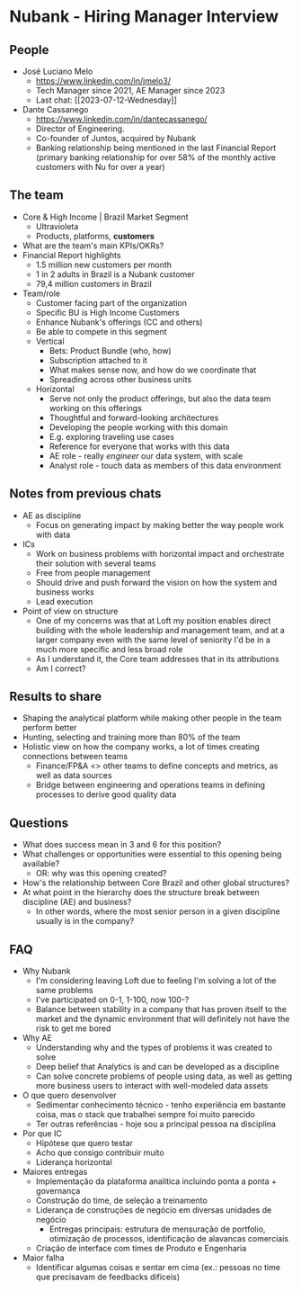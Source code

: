 # Nubank - Hiring Manager Interview

## People
- José Luciano Melo
	- https://www.linkedin.com/in/jmelo3/
	- Tech Manager since 2021, AE Manager since 2023
	- Last chat: [[2023-07-12-Wednesday]]
- Dante Cassanego
	- https://www.linkedin.com/in/dantecassanego/
	- Director of Engineering.
	- Co-founder of Juntos, acquired by Nubank
	- Banking relationship being mentioned in the last Financial Report (primary banking relationship for over 58% of the monthly active customers with Nu for over a year)

## The team
- Core & High Income | Brazil Market Segment
	- Ultravioleta
	- Products, platforms, **customers**
- What are the team's main KPIs/OKRs?
- Financial Report highlights
	- 1.5 million new customers per month
	- 1 in 2 adults in Brazil is a Nubank customer
	- 79,4 million customers in Brazil
- Team/role
	- Customer facing part of the organization
	- Specific BU is High Income Customers
	- Enhance Nubank's offerings (CC and others)
	- Be able to compete in this segment
	- Vertical
		- Bets: Product Bundle (who, how)
		- Subscription attached to it
		- What makes sense now, and how do we coordinate that
		- Spreading across other business units
	- Horizontal
		- Serve not only the product offerings, but also the data team working on this offerings
		- Thoughtful and forward-looking architectures
		- Developing the people working with this domain
		- E.g. exploring traveling use cases
		- Reference for everyone that works with this data
		- AE role - really *engineer* our data system, with scale
		- Analyst role - touch data as members of this data environment

## Notes from previous chats
- AE as discipline
	- Focus on generating impact by making better the way people work with data
- ICs
	- Work on business problems with horizontal impact and orchestrate their solution with several teams
	- Free from people management
	- Should drive and push forward the vision on how the system and business works
	- Lead execution
- Point of view on structure
	- One of my concerns was that at Loft my position enables direct building with the whole leadership and management team, and at a larger company even with the same level of seniority I'd be in a much more specific and less broad role
	- As I understand it, the Core team addresses that in its attributions
	- Am I correct?

## Results to share
- Shaping the analytical platform while making other people in the team perform better
- Hunting, selecting and training more than 80% of the team
- Holistic view on how the company works, a lot of times creating connections between teams
	- Finance/FP&A <> other teams to define concepts and metrics, as well as data sources
	- Bridge between engineering and operations teams in defining processes to derive good quality data

## Questions
- What does success mean in 3 and 6 for this position?
- What challenges or opportunities were essential to this opening being available?
	- OR: why was this opening created?
- How's the relationship between Core Brazil and other global structures?
- At what point in the hierarchy does the structure break between discipline (AE) and business?
	- In other words, where the most senior person in a given discipline usually is in the company?

## FAQ
- Why Nubank
	- I'm considering leaving Loft due to feeling I'm solving a lot of the same problems
	- I've participated on 0-1, 1-100, now 100-?
	- Balance between stability in a company that has proven itself to the market and the dynamic environment that will definitely not have the risk to get me bored
- Why AE
	- Understanding why and the types of problems it was created to solve
	- Deep belief that Analytics is and can be developed as a discipline
	- Can solve concrete problems of people using data, as well as getting more business users to interact with well-modeled data assets
- O que quero desenvolver
	- Sedimentar conhecimento técnico - tenho experiência em bastante coisa, mas o stack que trabalhei sempre foi muito parecido
	- Ter outras referências - hoje sou a principal pessoa na disciplina
- Por que IC
	- Hipótese que quero testar
	- Acho que consigo contribuir muito
	- Liderança horizontal
- Maiores entregas
	- Implementação da plataforma analítica incluindo ponta a ponta + governança
	- Construção do time, de seleção a treinamento
	- Liderança de construções de negócio em diversas unidades de negócio
		- Entregas principais: estrutura de mensuração de portfolio, otimização de processos, identificação de alavancas comerciais
	- Criação de interface com times de Produto e Engenharia
- Maior falha
	- Identificar algumas coisas e sentar em cima (ex.: pessoas no time que precisavam de feedbacks difíceis)
